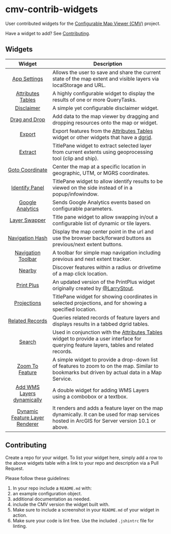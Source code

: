 # cmv-contrib-widgets

User contributed widgets for the [Configurable Map Viewer (CMV)](https://github.com/DavidSpriggs/ConfigurableViewerJSAPI) project.

Have a widget to add? See [Contributing](https://github.com/DavidSpriggs/cmv-contrib-widgets#contributing).

## Widgets

| Widget | Description |
| :----: | ----------- |
| [App Settings](https://github.com/roemhildtg/CMV_Widgets/tree/master/AppSettings_Widget) | Allows the user to save and share the current state of the map extent and visible layers via localStorage and URL. |
| [Attributes Tables](https://github.com/tmcgee/cmv-widgets#attributes-tables) | A highly configurable widget to display the results of one or more QueryTasks. |
| [Disclaimer](https://github.com/tmcgee/cmv-widgets#disclaimer) | A simple yet configurable disclaimer widget. |
| [Drag and Drop](http://github.com/BrianBunker/cmv-widgets/tree/master//DnD) | Add data to the map viewer by dragging and dropping resources onto the map or widget. |
| [Export](https://github.com/tmcgee/cmv-widgets#export) | Export features from the [Attributes Tables](https://github.com/tmcgee/cmv-widgets#attributes-tables) widget or other widgets that have a [dgrid](http://dgrid.io). |
| [Extract](https://github.com/tr3vorm/cmv-extract-widget) | TitlePane widget to extract selected layer from current extents using geoprocessing tool  (clip and ship). |
| [Goto Coordinate](http://github.com/BrianBunker/cmv-widgets/tree/master//Goto) | Center the map at a specific location in geographic, UTM, or MGRS coordinates. |
| [Identify Panel](https://github.com/dougrchamberlain/IdentifyPanel) | TitlePane widget to allow identify results to be viewed on the side instead of in a popup/infowindow. |
| [Google Analytics](https://github.com/jebu75/cmv-google-analytics) | Sends Google Analytics events based on configurable parameters.
| [Layer Swapper](https://github.com/jebu75/cmv-layer-swapper) | Title pane widget to allow swapping in/out a configurable list of dynamic or tile layers. |
| [Navigation Hash](http://github.com/BrianBunker/cmv-widgets/tree/master//MapNavigationHash) | Display the map center point in the url and use the browser back/forward buttons as previous/next extent buttons. |
| [Navigation Toolbar](https://github.com/friendde/ArcGIS_JS_NavigationTools) | A toolbar for simple map navigation including previous and next extent tracker. |
| [Nearby](http://github.com/BrianBunker/cmv-widgets/tree/master//Nearby) | Discover features within a radius or drivetime of a map click location. |
| [Print Plus](https://github.com/tmcgee/cmv-widgets/tree/master#print-plus) | An updated version of the PrintPlus widget originally created by [@LarryStout](https://github.com/LarryStout). |
| [Projections](https://github.com/tr3vorm/cmv-projections-widget) | TitlePane widget for showing coordinates in selected projections, and for showing a specified location. |
| [Related Records](https://github.com/roemhildtg/CMV_Widgets/tree/master/RelatedRecordTable_Widget) | Queries related records of feature layers and displays results in a tabbed dgrid tables. |
| [Search](https://github.com/tmcgee/cmv-widgets#search) | Used in conjunction with the [Attributes Tables](https://github.com/tmcgee/cmv-widgets#attributes-tables) widget to provide a user interface for querying feature layers, tables and related records. |
| [Zoom To Feature](https://github.com/tmcgee/cmv-widgets#zoom-to-feature) | A simple widget to provide a drop-down list of features to zoom to on the map. Similar to bookmarks but driven by actual data in a Map Service. |
| [Add WMS Layers dynamically ](https://github.com/vojvod/CMV_addWMSLayer_Widget) | A double widget for adding WMS Layers using a combobox or a textbox. |
| [Dynamic Feature Layer Renderer ](https://github.com/vojvod/CMV_Renderer_Widget) | It renders and adds a feature layer on the map dynamically. It can be used for map services hosted in ArcGIS for Server version 10.1 or above. |

## Contributing

Create a repo for your widget. To list your widget here, simply add a row to the above widgets table with a link to your repo and description via a Pull Request.

Please follow these guidelines:

1. In your repo include a `README.md` with:
  1. an example configuration object.
  2. additional documentation as needed.
  3. include the CMV version the widget built with.
2. Make sure to include a screenshot in your `README.md` of your widget in action.
3. Make sure your code is lint free. Use the included `.jshintrc` file for linting.
